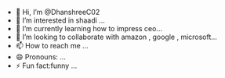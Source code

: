 - 👋 Hi, I’m @DhanshreeC02
- 👀 I’m interested in shaadi ...
- 🌱 I’m currently learning how to impress ceo...
- 💞️ I’m looking to collaborate with amazon , google , microsoft...
- 📫 How to reach me  ...
- 😄 Pronouns: ...
- ⚡ Fun fact:funny ...

<!---
DhanshreeC02/DhanshreeC02 is a ✨ special ✨ repository because its `README.md` (this file) appears on your GitHub profile.
You can click the Preview link to take a look at your changes.
--->
